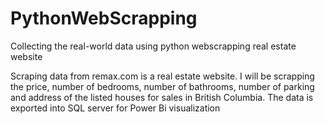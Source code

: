 # PythonWebScrapping
Collecting the real-world data using python webscrapping real estate website 

Scraping data from remax.com is a real estate website. I will be scrapping the price, number of bedrooms, number of bathrooms, number of parking and address of the listed houses for sales in British Columbia. 
The data is exported into SQL server for Power Bi visualization
